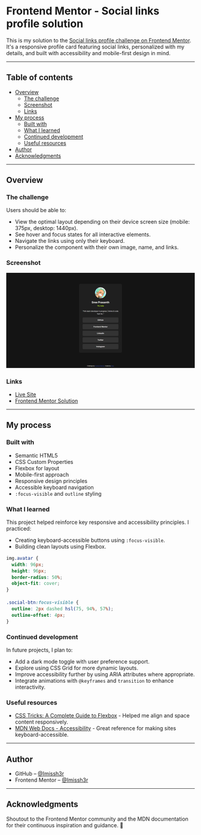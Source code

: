 # Frontend Mentor - Social links profile solution

This is my solution to the [Social links profile challenge on Frontend Mentor](https://www.frontendmentor.io/challenges/social-links-profile-UG32l9m6dQ). It's a responsive profile card featuring social links, personalized with my details, and built with accessibility and mobile-first design in mind.

---

## Table of contents

- [Overview](#overview)
  - [The challenge](#the-challenge)
  - [Screenshot](#screenshot)
  - [Links](#links)
- [My process](#my-process)
  - [Built with](#built-with)
  - [What I learned](#what-i-learned)
  - [Continued development](#continued-development)
  - [Useful resources](#useful-resources)
- [Author](#author)
- [Acknowledgments](#acknowledgments)

---

## Overview

### The challenge

Users should be able to:

- View the optimal layout depending on their device screen size (mobile: 375px, desktop: 1440px).
- See hover and focus states for all interactive elements.
- Navigate the links using only their keyboard.
- Personalize the component with their own image, name, and links.

### Screenshot

![My Solution Screenshot](./assets/images/Screenshot.png)

### Links

- [Live Site](https://imissh3r.github.io/social-links-profile/)
- [Frontend Mentor Solution](https://www.frontendmentor.io/solutions/responsive-social-links-profile-with-accessibility-Kh2rmV7FZJ)

---

## My process

### Built with

- Semantic HTML5
- CSS Custom Properties
- Flexbox for layout
- Mobile-first approach
- Responsive design principles
- Accessible keyboard navigation
- `:focus-visible` and `outline` styling

### What I learned

This project helped reinforce key responsive and accessibility principles. I practiced:

- Creating keyboard-accessible buttons using `:focus-visible`.
- Building clean layouts using Flexbox.

```css
img.avatar {
  width: 96px;
  height: 96px;
  border-radius: 50%;
  object-fit: cover;
}

.social-btn:focus-visible {
  outline: 2px dashed hsl(75, 94%, 57%);
  outline-offset: 4px;
}
```

### Continued development

In future projects, I plan to:

- Add a dark mode toggle with user preference support.
- Explore using CSS Grid for more dynamic layouts.
- Improve accessibility further by using ARIA attributes where appropriate.
- Integrate animations with `@keyframes` and `transition` to enhance interactivity.

### Useful resources

- [CSS Tricks: A Complete Guide to Flexbox](https://css-tricks.com/snippets/css/a-guide-to-flexbox/) - Helped me align and space content responsively.
- [MDN Web Docs - Accessibility](https://developer.mozilla.org/en-US/docs/Web/Accessibility) - Great reference for making sites keyboard-accessible.

---

## Author

- GitHub – [@Imissh3r](https://github.com/Imissh3r)
- Frontend Mentor – [@Imissh3r](https://www.frontendmentor.io/profile/Imissh3r)

---

## Acknowledgments

Shoutout to the Frontend Mentor community and the MDN documentation for their continuous inspiration and guidance. 🙌
